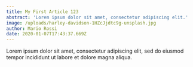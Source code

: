 ```yaml
---
title: My First Article 123
abstract: 'Lorem ipsum dolor sit amet, consectetur adipiscing elit.'
image: /uploads/harley-davidson-1HZcJjdtc9g-unsplash.jpg
author: Mario Rossi
date: 2020-01-07T17:43:37.669Z
---
```


Lorem ipsum dolor sit amet, consectetur adipiscing elit, sed do eiusmod tempor incididunt ut labore et dolore magna aliqua.
